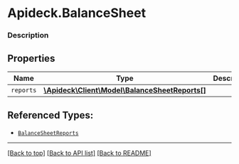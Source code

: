 # Apideck.BalanceSheet

### Description

## Properties
Name | Type | Description | Notes
------------ | ------------- | ------------- | -------------
`reports` | [**\Apideck\Client\Model\BalanceSheetReports[]**](BalanceSheetReports.md) |  | 





## Referenced Types:
* [`BalanceSheetReports`](BalanceSheetReports.md)

---

[[Back to top]](#) [[Back to API list]](../../../../README.md#documentation-for-api-endpoints) [[Back to README]](../../../../README.md)


